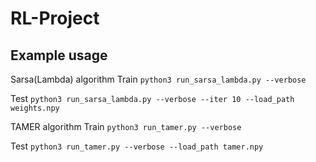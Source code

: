 # RL-Project

## Example usage

Sarsa(Lambda) algorithm
Train
```python3 run_sarsa_lambda.py --verbose```

Test
```python3 run_sarsa_lambda.py --verbose --iter 10 --load_path weights.npy```

TAMER algorithm
Train
```python3 run_tamer.py --verbose```

Test
```python3 run_tamer.py --verbose --load_path tamer.npy```
